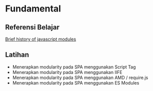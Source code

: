 # Fundamental

## Referensi Belajar

[Brief history of javascript modules](https://medium.com/sungthecoder/javascript-module-module-loader-module-bundler-es6-module-confused-yet-6343510e7bde)

## Latihan

- Menerapkan modularity pada SPA menggunakan Script Tag
- Menerapkan modularity pada SPA menggunakan IIFE
- Menerapkan modularity pada SPA menggunakan AMD / require.js
- Menerapkan modularity pada SPA menggunakan ES Modules
